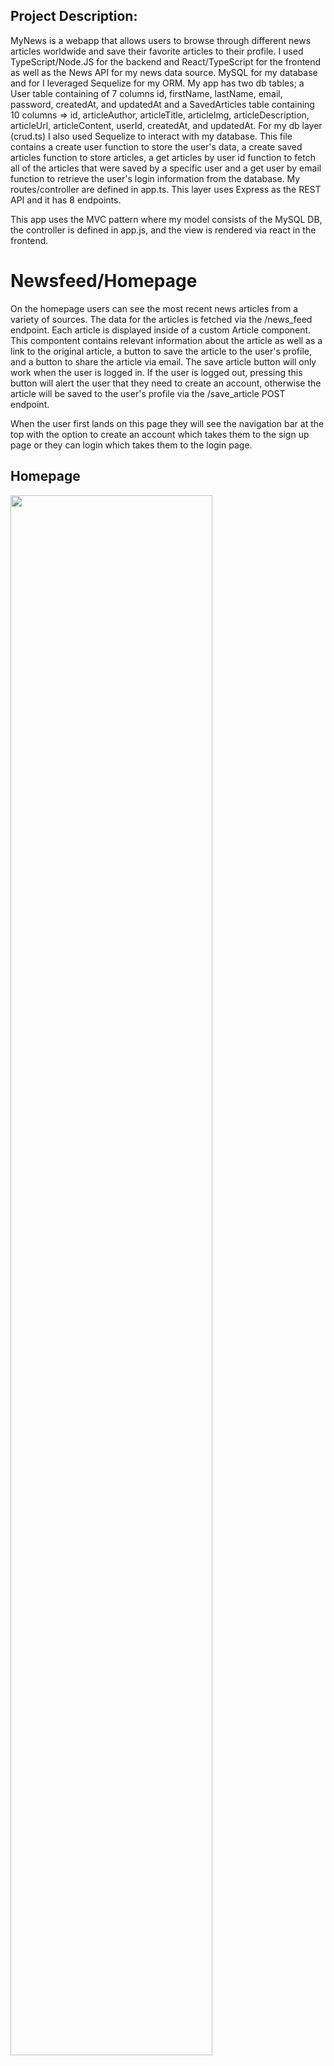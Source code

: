 ## Project Description:
MyNews is a webapp that allows users to browse through different news articles worldwide and save their favorite articles to their profile. I used TypeScript/Node.JS for the backend and React/TypeScript for the frontend as well as the News API for my news data source. MySQL for my database and for I leveraged Sequelize for my ORM. My app has two db tables; a User table containing of 7 columns id, firstName, lastName, email, password, createdAt, and updatedAt and a SavedArticles table containing 10 columns =>  id, articleAuthor, articleTitle, articleImg, articleDescription, articleUrl, articleContent, userId, createdAt, and updatedAt. For my db layer (crud.ts) I also used Sequelize to interact with my database. This file contains a create user function to store the user's data, a create saved articles function to store articles, a get articles by user id function to fetch all of the articles that were saved by a specific user and a get user by email function to retrieve the user's login information from the database. My routes/controller are defined in app.ts. This layer uses Express as the REST API and it has 8 endpoints.

This app uses the MVC pattern where my model consists of the MySQL DB, the controller is defined in app.js, and the view is rendered via react in the frontend. 

# Newsfeed/Homepage
On the homepage users can see the most recent news articles from a variety of sources. The data for the articles is fetched via the /news_feed endpoint. Each article is displayed inside of a custom Article component. This compontent contains relevant information about the article as well as a link to the original article, a button to save the article to the user's profile, and a button to share the article via email. The save article button will only work when the user is logged in. If the user is logged out, pressing this button will alert the user that they need to create an account, otherwise the article will be saved to the user's profile via the /save_article POST endpoint. 

When the user first lands on this page they will see the navigation bar at the top with the option to create an account which takes them to the sign up page or they can login which takes them to the login page. 

## Homepage
<img src="https://github.com/MailyRa/Onramp-Twitch-TakeHome/blob/main/screenshots/Screen%20Shot%202021-01-13%20at%2012.48.41%20AM.png?raw=true" width="80%">

## Share Article
<img src="https://github.com/MailyRa/Onramp-Twitch-TakeHome/blob/main/screenshots/Screen%20Shot%202021-01-13%20at%2012.53.06%20AM.png?raw=true" width="80%">



# Login page
On the login page there are 3 components: an email text field, a password text field, and a submit button. When the user presses the submit button, the data from both text fields are send to the server to the /handle_login endpoint. This will fetch any existing users and validate the plaintext password against the hashed password in the Users table. If a user logs in successfully they are redirected to the homepage where they are able to save articles to their profile.
<img src="https://github.com/MailyRa/Onramp-Twitch-TakeHome/blob/main/screenshots/Screen%20Shot%202021-01-13%20at%2012.48.53%20AM.png?raw=true" width="80%">



# Sign up page
On the sign up page there are 5 components: a first name text field, a last name text field, an email text field, a password text field, and a submit button. When a user presses the submit button the data is sent to the server to the /sign_up endpoint. This endpoint will first check to see if there are any existing users in the database with the same email address. If there is an existing user then an error message is returned to the client. If there is not an exisitng user, then a new user is created in the Users table. The password that is stored for the user is first hashed before saving it in the db. After successfully creating an account the user is redirected to the homepage.
<img src="https://github.com/MailyRa/Onramp-Twitch-TakeHome/blob/main/screenshots/Screen%20Shot%202021-01-13%20at%2012.50.53%20AM.png?raw=true" width="80%">



# Saved Articles page
When a user has either logged in or created an account the "Saved Articles" link appears in the nav bar at the top of the webpage. This fetches data via the /user_saved_articles endpoint. This endpoint returns all of the artcles from the SavedArticles table for the logged in user and displays the articles using the custom Article component as described above. 
<img src="https://github.com/MailyRa/Onramp-Twitch-TakeHome/blob/main/screenshots/Screen%20Shot%202021-01-13%20at%2012.52.34%20AM.png?raw=true" width="80%">



# Logout
When the user is logged into the app they also have the option to logout when their session has ended. The logout link is only displayed in the navbar when the user is logged in, otherwise users will not be presented with this option. 


